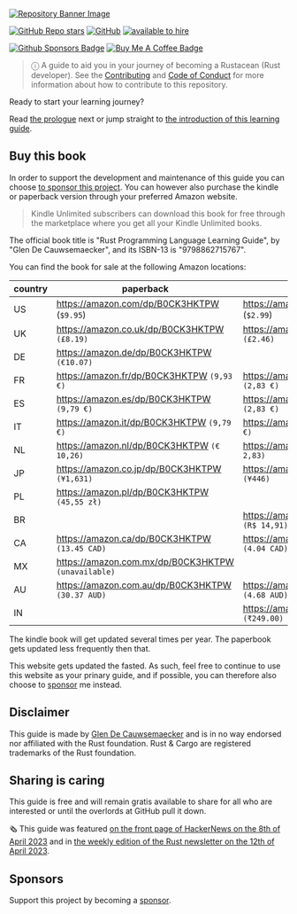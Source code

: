 [![Repository Banner Image](https://rust-lang.guide/intro/banner.png)](https://rust-lang.guide)

[![GitHub Repo stars](https://img.shields.io/github/stars/plabayo/learn-rust-101?style=social)](https://github.com/plabayo/learn-rust-101) [![GitHub](https://img.shields.io/github/license/plabayo/learn-rust-101)](https://github.com/plabayo/learn-rust-101/blob/main/LICENSE) [![available to hire](https://img.shields.io/badge/Glen-available%20to%20hire%20as%20consultant-green)](mailto:glen@plabayo.tech)

[![Github Sponsors Badge](https://img.shields.io/badge/sponsor-30363D?style=for-the-badge&logo=GitHub-Sponsors&logoColor=#EA4AAA)](https://github.com/sponsors/plabayo) [![Buy Me A Coffee Badge](https://img.shields.io/badge/Buy%20Me%20a%20Coffee-ffdd00?style=for-the-badge&logo=buy-me-a-coffee&logoColor=black)](https://www.buymeacoffee.com/plabayo)

[rust]: https://www.rust-lang.org/

> ⓘ A guide to aid you in your journey of becoming a Rustacean (Rust developer). See the [Contributing](https://github.com/plabayo/learn-rust-101/blob/main/CONTRIBUTING.md) and [Code of Conduct](https://github.com/plabayo/learn-rust-101/blob/main/CODE_OF_CONDUCT.md) for more information about how to contribute to this repository.

Ready to start your learning journey?

Read [the prologue](https://rust-lang.guide/intro/prologue.html) next or jump straight to
[the introduction of this learning guide](https://rust-lang.guide/intro/learning-rust.html).

## Buy this book

In order to support the development and maintenance of this guide you can choose [to sponsor this project](#sponsors).
You can however also purchase the kindle or paperback version through your preferred Amazon website.

> Kindle Unlimited subscribers can download this book for free through the marketplace
> where you get all your Kindle Unlimited books.

The official book title is "Rust Programming Language Learning Guide", by "Glen De Cauwsemaecker",
and its ISBN-13 is "9798862715767".

You can find the book for sale at the following Amazon locations:

| country  | paperback | kindle |
| - | - | - |
| US | <https://amazon.com/dp/B0CK3HKTPW> (`$9.95`) | <https://amazon.com/dp/B0CK5DY41H> (`$2.99`) |
| UK | <https://amazon.co.uk/dp/B0CK3HKTPW> `(£8.19)` | <https://amazon.co.uk/dp/B0CK5DY41H> `(£2.46)` |
| DE | <https://amazon.de/dp/B0CK3HKTPW> `(€10.07)` | |
| FR | <https://amazon.fr/dp/B0CK3HKTPW> `(9,93 €)` | <https://amazon.fr/dp/B0CK5DY41H> `(2,83 €)` |
| ES | <https://amazon.es/dp/B0CK3HKTPW>  `(9,79 €)` | <https://amazon.es/dp/B0CK5DY41H> `(2,83 €)` |
| IT | <https://amazon.it/dp/B0CK3HKTPW> `(9,79 €)` | <https://amazon.it/dp/B0CK5DY41H> `(2,83 €)` |
| NL | <https://amazon.nl/dp/B0CK3HKTPW> `(€ 10,26)` | <https://amazon.nl/dp/B0CK5DY41H> `(€ 2,83)` |
| JP | <https://amazon.co.jp/dp/B0CK3HKTPW> `(¥1,631)` | <https://amazon.co.jp/dp/B0CK5DY41H>  `(¥446)` |
| PL | <https://amazon.pl/dp/B0CK3HKTPW> `(45,55 zł)` | |
| BR | | <https://amazon.com.br/dp/B0CK5DY41H> `(R$ 14,91)` |
| CA | <https://amazon.ca/dp/B0CK3HKTPW> `(13.45 CAD)` | <https://amazon.ca/dp/B0CK5DY41H> `(4.04 CAD)` |
| MX | <https://amazon.com.mx/dp/B0CK3HKTPW> `(unavailable)` |
| AU | <https://amazon.com.au/dp/B0CK3HKTPW> `(30.37 AUD)` | <https://amazon.com.au/dp/B0CK5DY41H> `(4.68 AUD)` |
| IN | | <https://amazon.in/dp/B0CK5DY41H> `(₹249.00)` |

The kindle book will get updated several times per year.
The paperbook gets updated less frequently then that.

This website gets updated the fasted. As such, feel free to continue
to use this website as your prinary guide, and if possible,
you can therefore also choose to [sponsor](#sponsors) me instead.

## Disclaimer

This guide is made by [Glen De Cauwsemaecker](https://www.glendc.com/) and is in no way endorsed nor affiliated with the Rust foundation. Rust & Cargo are registered trademarks of the Rust foundation.

## Sharing is caring

This guide is free and will remain gratis available to share for all who are interested or until the overlords at GitHub pull it down.

🗞 This guide was featured [on the front page of HackerNews on the 8th of April 2023](<https://news.ycombinator.com/item?id=35489029>) and in [the weekly edition of the Rust newsletter on the 12th of April 2023](https://this-week-in-rust.org/blog/2023/04/12/this-week-in-rust-490/).

## Sponsors

Support this project by becoming a [sponsor](https://github.com/sponsors/plabayo).
